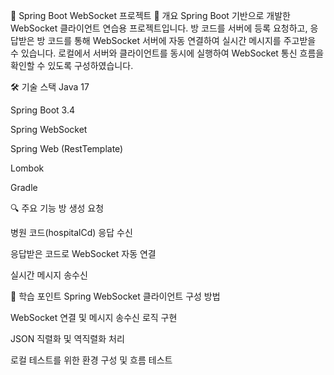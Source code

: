 🔌 Spring Boot WebSocket 프로젝트
📖 개요
Spring Boot 기반으로 개발한 WebSocket 클라이언트 연습용 프로젝트입니다.
방 코드를 서버에 등록 요청하고, 응답받은 방 코드를 통해 WebSocket 서버에 자동 연결하여 실시간 메시지를 주고받을 수 있습니다.
로컬에서 서버와 클라이언트를 동시에 실행하여 WebSocket 통신 흐름을 확인할 수 있도록 구성하였습니다.

🛠 기술 스택
Java 17

Spring Boot 3.4

Spring WebSocket

Spring Web (RestTemplate)

Lombok

Gradle

🔍 주요 기능
방 생성 요청

병원 코드(hospitalCd) 응답 수신

응답받은 코드로 WebSocket 자동 연결

실시간 메시지 송수신

🧪 학습 포인트
Spring WebSocket 클라이언트 구성 방법

WebSocket 연결 및 메시지 송수신 로직 구현

JSON 직렬화 및 역직렬화 처리

로컬 테스트를 위한 환경 구성 및 흐름 테스트
